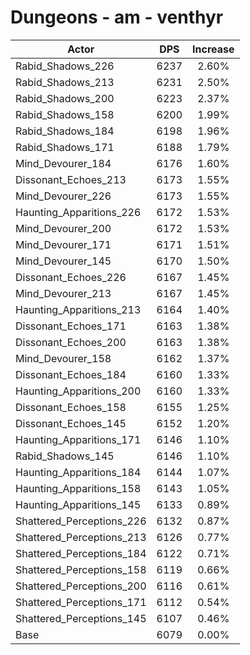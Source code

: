 # Dungeons - am - venthyr
| Actor | DPS | Increase |
|---|:---:|:---:|
|Rabid_Shadows_226|6237|2.60%|
|Rabid_Shadows_213|6231|2.50%|
|Rabid_Shadows_200|6223|2.37%|
|Rabid_Shadows_158|6200|1.99%|
|Rabid_Shadows_184|6198|1.96%|
|Rabid_Shadows_171|6188|1.79%|
|Mind_Devourer_184|6176|1.60%|
|Dissonant_Echoes_213|6173|1.55%|
|Mind_Devourer_226|6173|1.55%|
|Haunting_Apparitions_226|6172|1.53%|
|Mind_Devourer_200|6172|1.53%|
|Mind_Devourer_171|6171|1.51%|
|Mind_Devourer_145|6170|1.50%|
|Dissonant_Echoes_226|6167|1.45%|
|Mind_Devourer_213|6167|1.45%|
|Haunting_Apparitions_213|6164|1.40%|
|Dissonant_Echoes_171|6163|1.38%|
|Dissonant_Echoes_200|6163|1.38%|
|Mind_Devourer_158|6162|1.37%|
|Dissonant_Echoes_184|6160|1.33%|
|Haunting_Apparitions_200|6160|1.33%|
|Dissonant_Echoes_158|6155|1.25%|
|Dissonant_Echoes_145|6152|1.20%|
|Haunting_Apparitions_171|6146|1.10%|
|Rabid_Shadows_145|6146|1.10%|
|Haunting_Apparitions_184|6144|1.07%|
|Haunting_Apparitions_158|6143|1.05%|
|Haunting_Apparitions_145|6133|0.89%|
|Shattered_Perceptions_226|6132|0.87%|
|Shattered_Perceptions_213|6126|0.77%|
|Shattered_Perceptions_184|6122|0.71%|
|Shattered_Perceptions_158|6119|0.66%|
|Shattered_Perceptions_200|6116|0.61%|
|Shattered_Perceptions_171|6112|0.54%|
|Shattered_Perceptions_145|6107|0.46%|
|Base|6079|0.00%|
